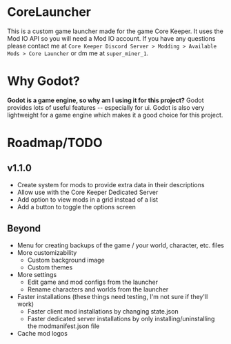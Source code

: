 # CoreLauncher
This is a custom game launcher made for the game Core Keeper. It uses the Mod IO API so you will need a Mod IO account. If you have any questions please contact me at `Core Keeper Discord Server > Modding > Available Mods > Core Launcher` or dm me at `super_miner_1`.

# Why Godot?
**Godot is a game engine, so why am I using it for this project?**
Godot provides lots of useful features -- especially for ui. Godot is also very lightweight for a game engine which makes it a good choice for this project.

# Roadmap/TODO
## v1.1.0
- Create system for mods to provide extra data in their descriptions
- Allow use with the Core Keeper Dedicated Server
- Add option to view mods in a grid instead of a list
- Add a button to toggle the options screen
## Beyond
- Menu for creating backups of the game / your world, character, etc. files
- More customizability
  - Custom background image
  - Custom themes
- More settings
  - Edit game and mod configs from the launcher
  - Rename characters and worlds from the launcher
- Faster installations (these things need testing, I'm not sure if they'll work)
  - Faster client mod installations by changing state.json
  - Faster dedicated server installations by only installing/uninstalling the modmanifest.json file
- Cache mod logos
